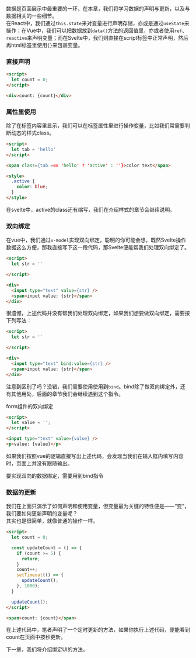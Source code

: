 数据是页面展示中最重要的一环，在本章，我们将学习数据的声明与更新，以及与数据相关的一些细节。  
在React中，我们通过`this.state`来对变量进行声明存储，亦或是通过`useState`来操作；在Vue中，我们可以把数据放到`data()`方法的返回值里，亦或者使用`ref`、`reactive`来声明变量；而在Svelte中，我们则直接在script标签中正常声明，然后再html标签里使用`{}`来包裹变量。

### 直接声明
```html
<script>
  let count = 0;
</script>

<div>count: {count}</div>
```

### 属性里使用
除了在标签内容里显示，我们可以在标签属性里进行操作变量，比如我们常需要判断动态的样式class。
```html
<script>
  let tab = 'hello'
</script>

<span class={tab === 'hello' ? 'active' : ''}>color text</span>

<style>
  .active {
    color: blue;
  }
</style>
```
在svelte中，active的class还有缩写，我们在介绍样式的章节会继续说明。

### 双向绑定
在vue中，我们通过`v-model`实现双向绑定，聪明的你可能会想，既然Svelte操作数据这么方便，那我直接写下这一段代码，那Svelte便能帮我们处理双向绑定了。
```html
<script>
  let str = ''

</script>

<div>
  <input type="text" value={str} />
  <span>input value: {str}</span>
</div>
```
很遗憾，上述代码并没有帮我们处理双向绑定，如果我们想要做双向绑定，需要按下列写法：
```html
<script>
  let str = ''

</script>

<div>
  <input type="text" bind:value={str} />
  <span>input value: {str}</span>
</div>
```
注意到区别了吗？没错，我们需要使用使用到`bind`。bind除了做双向绑定外，还有其他用处，后面的章节我们会继续遇到这个指令。

form组件的双向绑定

```html
<script>
  let value = '';
</script>

<input type="text" value={value} />
<p>value: {value}</p>
```

如果我们按照vue的逻辑直接写出上述代码，会发现当我们在输入框内填写内容时，页面上并没有跟随输出。

要实现双向的数据绑定，需要用到bind指令

### 数据的更新
我们在上面只演示了如何声明和使用变量，但变量最为关键的特性便是——“变”，我们要如何更新声明的变量呢？  
其实也是很简单，就像普通的操作一样。
```html
<script>
  let count = 0;

  const updateCount = () => {
    if (count >= 5) {
      return;
    }
    count++;
    setTimeout(() => {
      updateCount();
    }, 1000);
  }

  updateCount();
</script>

<span>count: {count}</span>
```
在上述代码中，笔者声明了一个定时更新的方法，如果你执行上述代码，便能看到count在页面中按秒更新。

下一章，我们将介绍绑定UI的方法。
